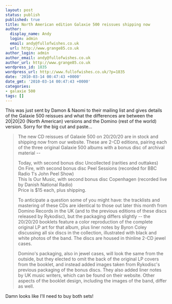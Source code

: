 ```yaml
---
layout: post
status: publish
published: true
title: North American edition Galaxie 500 reissues shipping now
author:
  display_name: Andy
  login: admin
  email: andy@fullofwishes.co.uk
  url: http://www.grange85.co.uk
author_login: admin
author_email: andy@fullofwishes.co.uk
author_url: http://www.grange85.co.uk
wordpress_id: 1835
wordpress_url: http://www.fullofwishes.co.uk/?p=1835
date: '2010-03-14 00:47:43 +0000'
date_gmt: '2010-03-14 00:47:43 +0000'
categories:
- galaxie 500
tags: []
---
```

<p>This was just sent by Damon & Naomi to their mailing list and gives details of the Galaxie 500 reissues and what the differences are between the 20|20|20 (North American) versions and the Domino (rest of the world) version. Sorry for the big cut and paste...</p>
<blockquote><p>The new CD reissues of Galaxie 500 on 20/20/20 are in stock and <span class="removed_link" title="http://www.damonandnaomi.com/merchandise/merch.html">shipping now from our website</span>. These are 2-CD editions, pairing each of the three original Galaxie 500 albums with a bonus disc of archival material --</p>
<p>Today, with second bonus disc Uncollected (rarities and outtakes)<br />
On Fire, with second bonus disc Peel Sessions (recorded for BBC Radio 1's John Peel Show)<br />
This Is Our Music, with second bonus disc Copenhagen (recorded live by Danish National Radio)<br />
Price is $15 each, plus shipping.</p>
<p>To anticipate a question some of you might have: the tracklists and mastering of these CDs are identical to those out later this month from Domino Records in the UK (and to the previous editions of these discs released by Rykodisc), but the packaging differs slightly -- the 20/20/20 booklets feature a color reproduction of the complete original LP art for that album, plus liner notes by Byron Coley discussing all six discs in the collection, illustrated with black and white photos of the band. The discs are housed in thinline 2-CD jewel cases.</p>
<p>Domino's packaging, also in jewel cases, will look the same from the outside, but they elected to omit the back of the original LP covers from the booklet, and instead added images taken from Rykodisc's previous packaging of the bonus discs. They also added liner notes by UK music writers, which can be found on their website. Other aspects of the booklet design, including the images of the band, differ as well.</p>
</blockquote>
<p>Damn looks like I'll need to buy both sets!</p>
